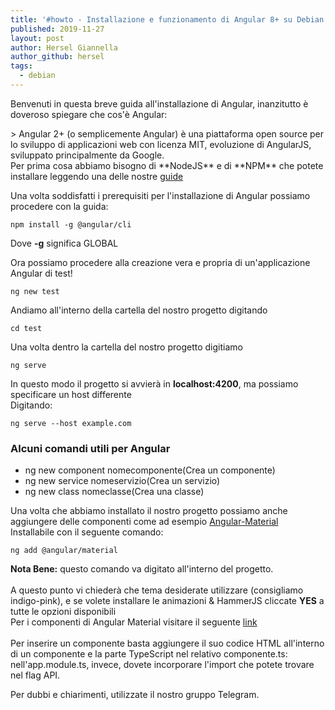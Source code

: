 ```yaml
---
title: '#howto - Installazione e funzionamento di Angular 8+ su Debian'
published: 2019-11-27
layout: post
author: Hersel Giannella
author_github: hersel
tags:
  - debian
---
```

<p>
Benvenuti in questa breve guida all'installazione di Angular, inanzitutto è doveroso spiegare che cos'è Angular:
</p>
> Angular 2+ (o semplicemente Angular) è una piattaforma open source per lo sviluppo di applicazioni web con licenza MIT, evoluzione di AngularJS, sviluppato principalmente da Google.

<br>
Per prima cosa abbiamo bisogno di **NodeJS** e di **NPM** che potete installare leggendo una delle nostre <a href="https://linuxhub.it/articles/howto-installare-node-version-manager-nvm-su-debian-9">guide</a>


<p>Una volta soddisfatti i prerequisiti per l'installazione di Angular possiamo procedere con la guida:</p>
<pre><code>npm install -g @angular/cli</code></pre>
<p>
Dove <strong>-g</strong> significa GLOBAL
</p>
<p>
Ora possiamo procedere alla creazione vera e propria di un'applicazione Angular di test!
</p>
<pre><code>ng new test</code></pre>
<p>
Andiamo all'interno della cartella del nostro progetto digitando
</p>
<pre><code>cd test</code></pre>
<p>
Una volta dentro la cartella del nostro progetto digitiamo
</p>
<pre><code>ng serve</code></pre>
<p>
In questo modo il progetto si avvierà in <strong>localhost:4200</strong>, ma possiamo specificare un host differente<br>
Digitando:
</p>
<pre><code>ng serve --host example.com</code></pre>
<h3>
Alcuni comandi utili per Angular</h3>
<ul>
<li>ng new component nomecomponente(Crea un componente)</li>
<li>ng new service nomeservizio(Crea un servizio)</li>
<li>ng new class nomeclasse(Crea una classe)</li>
</ul>
<p>
Una volta che abbiamo installato il nostro progetto possiamo anche aggiungere delle componenti come ad esempio <a href="https://material.angular.io">Angular-Material</a><br>
Installabile con il seguente comando:
</p>
<pre><code>ng add @angular/material</code></pre>
<p>
<strong>Nota Bene:</strong> questo comando va digitato all'interno del progetto.
<br>
<br>
A questo punto vi chiederà che tema desiderate utilizzare (consigliamo indigo-pink), e se volete installare le animazioni & HammerJS cliccate <strong>YES</strong> a tutte le opzioni disponibili
<br>
Per i componenti di Angular Material visitare il seguente <a href="https://material.angular.io/components/categories">link</a>
<br>
<br>
Per inserire un componente basta aggiungere il suo codice HTML all'interno di un componente e la parte TypeScript nel relativo componente.ts: nell'app.module.ts, invece, dovete incorporare l'import che potete trovare nel flag API.
</p>

Per dubbi e chiarimenti, utilizzate il nostro gruppo Telegram.